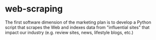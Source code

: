 # web-scraping

The first software dimension of the marketing plan is to develop a Python script that scrapes the Web and indexes data from "influential sites" that impact our industry (e.g. review sites, news, lifestyle blogs, etc.)
